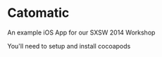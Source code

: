 Catomatic
=========
An example iOS App for our SXSW 2014 Workshop

You'll need to setup and install cocoapods
